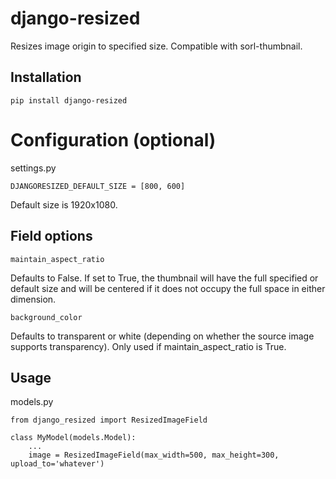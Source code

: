 # django-resized

Resizes image origin to specified size. Compatible with sorl-thumbnail.

## Installation
    
    pip install django-resized


# Configuration (optional)

settings.py

    DJANGORESIZED_DEFAULT_SIZE = [800, 600]

Default size is 1920x1080.

## Field options

    maintain_aspect_ratio

Defaults to False.  If set to True, the thumbnail will have the full specified or default size and will be centered if it does not occupy the full space in either dimension.

    background_color

Defaults to transparent or white (depending on whether the source image supports transparency).  Only used if maintain_aspect_ratio is True.

## Usage 

models.py

    from django_resized import ResizedImageField
    
    class MyModel(models.Model):
        ...
        image = ResizedImageField(max_width=500, max_height=300, upload_to='whatever')





